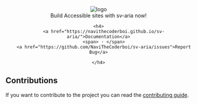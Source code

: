 <div align="center">
	<img src="https://media.discordapp.net/attachments/1022412163501006899/1277177201384755282/svelte_aria.png?ex=66cc3775&is=66cae5f5&hm=d33ac79ac7fb713078a38987ad053dea1a63c25b53266485a50db0df3dbc24ac&=&format=webp&quality=lossless&width=752&height=168" alt="logo" />
	<br>
	Build Accessible sites with sv-aria now!
	<br>
	 <img alt="" src="https://img.shields.io/npm/l/turbo.svg?style=for-the-badge&labelColor=000000&color=">

    <h4>
    	<a href="https://navithecoderboi.github.io/sv-aria/">Documentation</a>
    	<span> · </span>
    	<a href="https://github.com/NaviTheCoderboi/sv-aria/issues">Report Bug</a>

  	</h4>
</div>

## Contributions

If you want to contribute to the project you can read the [contributing guide](https://github.com/NaviTheCoderboi/sv-aria/blobl/main/CONTRIBUTING.md).
